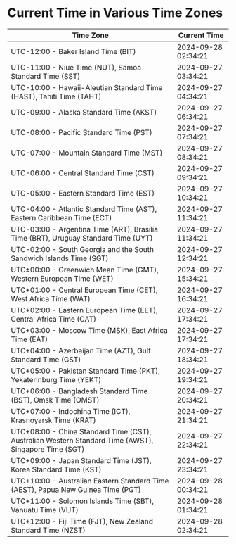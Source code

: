 # Current Time in Various Time Zones

| Time Zone | Current Time |
|-----------|--------------|
| UTC-12:00 - Baker Island Time (BIT) | 2024-09-28 02:34:21 |
| UTC-11:00 - Niue Time (NUT), Samoa Standard Time (SST) | 2024-09-27 03:34:21 |
| UTC-10:00 - Hawaii-Aleutian Standard Time (HAST), Tahiti Time (TAHT) | 2024-09-27 04:34:21 |
| UTC-09:00 - Alaska Standard Time (AKST) | 2024-09-27 06:34:21 |
| UTC-08:00 - Pacific Standard Time (PST) | 2024-09-27 07:34:21 |
| UTC-07:00 - Mountain Standard Time (MST) | 2024-09-27 08:34:21 |
| UTC-06:00 - Central Standard Time (CST) | 2024-09-27 09:34:21 |
| UTC-05:00 - Eastern Standard Time (EST) | 2024-09-27 10:34:21 |
| UTC-04:00 - Atlantic Standard Time (AST), Eastern Caribbean Time (ECT) | 2024-09-27 11:34:21 |
| UTC-03:00 - Argentina Time (ART), Brasília Time (BRT), Uruguay Standard Time (UYT) | 2024-09-27 11:34:21 |
| UTC-02:00 - South Georgia and the South Sandwich Islands Time (SGT) | 2024-09-27 12:34:21 |
| UTC±00:00 - Greenwich Mean Time (GMT), Western European Time (WET) | 2024-09-27 15:34:21 |
| UTC+01:00 - Central European Time (CET), West Africa Time (WAT) | 2024-09-27 16:34:21 |
| UTC+02:00 - Eastern European Time (EET), Central Africa Time (CAT) | 2024-09-27 17:34:21 |
| UTC+03:00 - Moscow Time (MSK), East Africa Time (EAT) | 2024-09-27 17:34:21 |
| UTC+04:00 - Azerbaijan Time (AZT), Gulf Standard Time (GST) | 2024-09-27 18:34:21 |
| UTC+05:00 - Pakistan Standard Time (PKT), Yekaterinburg Time (YEKT) | 2024-09-27 19:34:21 |
| UTC+06:00 - Bangladesh Standard Time (BST), Omsk Time (OMST) | 2024-09-27 20:34:21 |
| UTC+07:00 - Indochina Time (ICT), Krasnoyarsk Time (KRAT) | 2024-09-27 21:34:21 |
| UTC+08:00 - China Standard Time (CST), Australian Western Standard Time (AWST), Singapore Time (SGT) | 2024-09-27 22:34:21 |
| UTC+09:00 - Japan Standard Time (JST), Korea Standard Time (KST) | 2024-09-27 23:34:21 |
| UTC+10:00 - Australian Eastern Standard Time (AEST), Papua New Guinea Time (PGT) | 2024-09-28 00:34:21 |
| UTC+11:00 - Solomon Islands Time (SBT), Vanuatu Time (VUT) | 2024-09-28 01:34:21 |
| UTC+12:00 - Fiji Time (FJT), New Zealand Standard Time (NZST) | 2024-09-28 02:34:21 |
